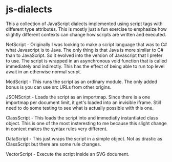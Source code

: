 # js-dialects

This a collection of JavaScript dialects implemented using script tags with different type attributes. This is mostly just a fun exercise to emphasize how slightly different contexts can change how scripts are written and executed.

NetScript - Originally I was looking to make a script language that was to C# what Javascript is to Java. The only thing is that Java is more similar to C# than to JavaScript. So it evolved into the version of Javascript that I prefer to use. The script is wrapped in an asynchronous void function that is called immediately and indirectly. This has the effect of being able to run top level await in an otherwise normal script.

ModScript - This runs the script as an ordinary module. The only added bonus is you can use src URLs from other origins.

JSONScript - Loads the script as an importmap. Since there is a one importmap per document limit, it get's loaded into an invisible iframe. Still need to do some testing to see what is actually possible with this one.

ClassScript - This loads the script into and immediatly instantiated class object. This is one of the most insteresting to me because this slight change in context makes the syntax rules very different.

DataScript - This just wraps the script in a simple object. Not as drastic as ClassScript but there are some rule changes. 

VectorScript - Execute the script inside an SVG document.
